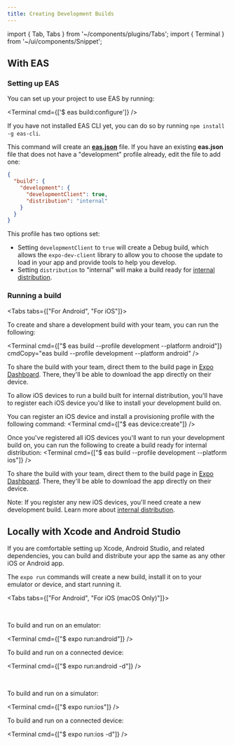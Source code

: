 ```yaml
---
title: Creating Development Builds
---
```


import { Tab, Tabs } from '~/components/plugins/Tabs';
import { Terminal } from '~/ui/components/Snippet';

## With EAS

### Setting up EAS

You can set up your project to use EAS by running:

<Terminal cmd={['$ eas build:configure']} />

If you have not installed EAS CLI yet, you can do so by running `npm install -g eas-cli`.

This command will create an [**eas.json**](/build/eas-json.md) file.
If you have an existing **eas.json** file that does not have a "development" profile already, edit the file to add one:

```json
{
  "build": {
    "development": {
      "developmentClient": true,
      "distribution": "internal"
    }
  }
}
```

This profile has two options set:

- Setting `developmentClient` to `true` will create a Debug build, which allows the `expo-dev-client` library to allow you to choose the update to load in your app and provide tools to help you develop.
- Setting `distribution` to "internal" will make a build ready for [internal distribution](/build/internal-distribution).

### Running a build

<Tabs tabs={["For Android", "For iOS"]}>

<Tab>

To create and share a development build with your team, you can run the following:

<Terminal cmd={["$ eas build --profile development --platform android"]} cmdCopy="eas build --profile development --platform android" />

To share the build with your team, direct them to the build page in [Expo Dashboard](https://expo.dev/accounts/[account]/projects/[project]/builds). There, they'll be able to download the app directly on their device.

</Tab>
<Tab>

To allow iOS devices to run a build built for internal distribution, you'll have to register each iOS device you'd like to install your development build on.

You can register an iOS device and install a provisioning profile with the following command:
<Terminal cmd={["$ eas device:create"]} />

Once you've registered all iOS devices you'll want to run your development build on, you can run the following to create a build ready for internal distribution:
<Terminal cmd={["$ eas build --profile development --platform ios"]} />

To share the build with your team, direct them to the build page in [Expo Dashboard](https://expo.dev/accounts/[account]/projects/[project]/builds). There, they'll be able to download the app directly on their device.

Note: If you register any new iOS devices, you'll need create a new development build. Learn more about [internal distribution](/build/internal-distribution).

</Tab>
</Tabs>

## Locally with Xcode and Android Studio

If you are comfortable setting up Xcode, Android Studio, and related dependencies, you can build and distribute your app the same as any other iOS or Android app.

The `expo run` commands will create a new build, install it on to your emulator or device, and start running it.

<Tabs tabs={["For Android", "For iOS (macOS Only)"]}>

<Tab>
<br/>

To build and run on an emulator:

<Terminal cmd={["$ expo run:android"]} />

To build and run on a connected device:

<Terminal cmd={["$ expo run:android -d"]} />

</Tab>
<Tab>
<br/>

To build and run on a simulator:

<Terminal cmd={["$ expo run:ios"]} />

To build and run on a connected device:

<Terminal cmd={["$ expo run:ios -d"]} />

</Tab>

</Tabs>
